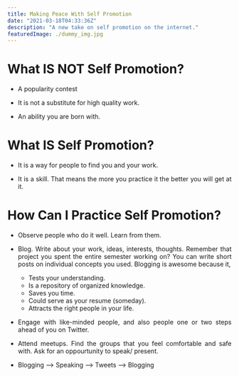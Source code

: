 ```yaml
---
title: Making Peace With Self Promotion
date: "2021-03-18T04:33:36Z"
description: "A new take on self promotion on the internet."
featuredImage: ./dummy_img.jpg
---
```


<style>
body {
text-align: justify}
</style>

# What IS NOT Self Promotion?

- A popularity contest

- It is not a substitute for high quality work.

- An ability you are born with.

# What IS Self Promotion?

- It is a way for people to find you and your work. 

- It is a skill. That means the more you practice it the better you will get at it.

# How Can I Practice Self Promotion?

- Observe people who do it well. Learn from them.

- Blog. Write about your work, ideas, interests, thoughts. Remember that project you spent the entire semester working on? You can write short posts on individual concepts you used. Blogging is awesome because it,

  - Tests your understanding.
  - Is a repository of organized knowledge.
  - Saves you time.
  - Could serve as your resume (someday).
  - Attracts the right people in your life.

- Engage with like-minded people, and also people one or two steps ahead of you on Twitter.

- Attend meetups. Find the groups that you feel comfortable and safe with. Ask for an oppourtunity to speak/ present. 

- Blogging --> Speaking --> Tweets --> Blogging 

